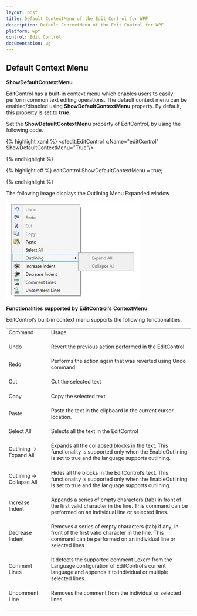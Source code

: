 ```yaml
---
layout: post
title: Default ContextMenu of the Edit Control for WPF
description: Default ContextMenu of the Edit Control for WPF
platform: wpf
control: Edit Control
documentation: ug
---
```


## Default Context Menu

**ShowDefaultContextMenu**

EditControl has a built-in context menu which enables users to easily perform common text editing operations. The default context menu can be enabled/disabled using **ShowDefaultContextMenu** property. By default, this property is set to **true**.

Set the **ShowDefaultContextMenu** property of EditControl, by using the following code.

{% highlight xaml %}
<sfedit:EditControl x:Name="editControl" ShowDefaultContextMenu="True"/>





{% endhighlight %}

{% highlight c# %}
editControl.ShowDefaultContextMenu = true;



{% endhighlight %}

The following image displays the Outlining Menu Expanded window

![](Default-Context-Menu_images/Default-Context-Menu_img1.jpeg)


**Functionalities** **supported** **by** **EditControl’s** **ContextMenu**

EditControl’s built-in context menu supports the following functionalities.

<table>
<tr>
<td>
Command<br/><br/></td><td>
Usage<br/><br/></td></tr>
<tr>
<td>
Undo<br/><br/></td><td>
Revert the previous action performed in the EditControl<br/><br/></td></tr>
<tr>
<td>
Redo<br/><br/></td><td>
Performs the action again that was reverted using Undo command<br/><br/></td></tr>
<tr>
<td>
Cut<br/><br/></td><td>
Cut the selected text<br/><br/></td></tr>
<tr>
<td>
Copy<br/><br/></td><td>
Copy the selected text<br/><br/></td></tr>
<tr>
<td>
Paste<br/><br/></td><td>
Paste the text in the clipboard in the current cursor location.<br/><br/></td></tr>
<tr>
<td>
Select All<br/><br/></td><td>
Selects all the text in the EditControl<br/><br/></td></tr>
<tr>
<td>
Outlining -> Expand All <br/><br/></td><td>
Expands all the collapsed blocks in the text. This functionality is supported only when the EnableOutlining is set to true and the language supports outlining.<br/><br/></td></tr>
<tr>
<td>
Outlining -> Collapse All<br/><br/></td><td>
Hides all the blocks in the EditControl’s text. This functionality is supported only when the EnableOutlining is set to true and the language supports outlining.<br/><br/></td></tr>
<tr>
<td>
Increase Indent<br/><br/></td><td>
Appends a series of empty characters (tab) in front of the first valid character in the line. This command can be performed on an individual line or selected lines.<br/><br/></td></tr>
<tr>
<td>
Decrease Indent<br/><br/></td><td>
Removes a series of empty characters (tab) if any, in front of the first valid character in the line. This command can be performed on an individual line or selected lines<br/><br/></td></tr>
<tr>
<td>
Comment Lines<br/><br/></td><td>
It detects the supported comment Lexem from the Language configuration of EditControl’s current language and appends it to individual or multiple selected lines.<br/><br/></td></tr>
<tr>
<td>
Uncomment Line<br/><br/></td><td>
Removes the comment from the individual or selected lines.<br/><br/></td></tr>
</table>
